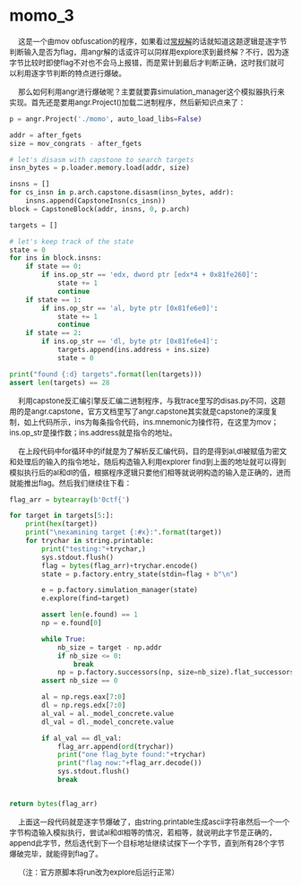 # momo_3

&nbsp;&nbsp;&nbsp;&nbsp;<font size=2>这是一个由mov obfuscation的程序，如果看过[常规解](https://github.com/fangdada/ctf/tree/master/0CTF2016/momo)的话就知道这题逻辑是逐字节判断输入是否为flag，用angr解的话或许可以同样用explore求到最终解？不行，因为逐字节比较时即使flag不对也不会马上报错，而是累计到最后才判断正确，这时我们就可以利用逐字节判断的特点进行爆破。</font></br>

&nbsp;&nbsp;&nbsp;&nbsp;<font size=2>那么如何利用angr进行爆破呢？主要就要靠simulation_manager这个模拟器执行来实现。首先还是要用angr.Project()加载二进制程序，然后新知识点来了：</font></br>

```python
p = angr.Project('./momo', auto_load_libs=False)

addr = after_fgets
size = mov_congrats - after_fgets

# let's disasm with capstone to search targets
insn_bytes = p.loader.memory.load(addr, size)

insns = []
for cs_insn in p.arch.capstone.disasm(insn_bytes, addr):
    insns.append(CapstoneInsn(cs_insn))
block = CapstoneBlock(addr, insns, 0, p.arch)

targets = []

# let's keep track of the state
state = 0
for ins in block.insns:
    if state == 0:
        if ins.op_str == 'edx, dword ptr [edx*4 + 0x81fe260]':
            state += 1
            continue
    if state == 1:
        if ins.op_str == 'al, byte ptr [0x81fe6e0]':
            state += 1
            continue
    if state == 2:
        if ins.op_str == 'dl, byte ptr [0x81fe6e4]':
            targets.append(ins.address + ins.size)
            state = 0

print("found {:d} targets".format(len(targets)))
assert len(targets) == 28

```

&nbsp;&nbsp;&nbsp;&nbsp;<font size=2>利用capstone反汇编引擎反汇编二进制程序，与我trace里写的disas.py不同，这题用的是angr.capstone，官方文档里写了angr.capstone其实就是capstone的深度复制，如上代码所示，ins为每条指令代码，ins.mnemonic为操作符，在这里为mov；ins.op_str是操作数；ins.address就是指令的地址。</font></br>

&nbsp;&nbsp;&nbsp;&nbsp;<font size=2>在上段代码中for循环中的if就是为了解析反汇编代码，目的是得到al,dl被赋值为密文和处理后的输入的指令地址，随后构造输入利用explorer find到上面的地址就可以得到模拟执行后的al和dl的值，根据程序逻辑只要他们相等就说明构造的输入是正确的，进而就能推出flag。然后我们继续往下看：</font></br>

```python
flag_arr = bytearray(b'0ctf{')

for target in targets[5:]:
    print(hex(target))
    print("\nexamining target {:#x}:".format(target))
    for trychar in string.printable:
        print("testing:"+trychar,)
        sys.stdout.flush()
        flag = bytes(flag_arr)+trychar.encode()
        state = p.factory.entry_state(stdin=flag + b"\n")

        e = p.factory.simulation_manager(state)
        e.explore(find=target)

        assert len(e.found) == 1
        np = e.found[0]

        while True:
            nb_size = target - np.addr
            if nb_size <= 0:
                break
            np = p.factory.successors(np, size=nb_size).flat_successors[0]
        assert nb_size == 0

        al = np.regs.eax[7:0]
        dl = np.regs.edx[7:0]
        al_val = al._model_concrete.value
        dl_val = dl._model_concrete.value

        if al_val == dl_val:
            flag_arr.append(ord(trychar))
            print("one flag_byte found:"+trychar)
            print("flag now:"+flag_arr.decode())
            sys.stdout.flush()
            break


return bytes(flag_arr)
```

&nbsp;&nbsp;&nbsp;&nbsp;<font size=2>上面这一段代码就是逐字节爆破了，由string.printable生成ascii字符串然后一个一个字节构造输入模拟执行，尝试al和dl相等的情况，若相等，就说明此字节是正确的，append此字节，然后迭代到下一个目标地址继续试探下一个字节，直到所有28个字节爆破完毕，就能得到flag了。</font></br>

&nbsp;&nbsp;&nbsp;&nbsp;<font size=2>（注：官方原脚本将run改为explore后运行正常）</font></br>